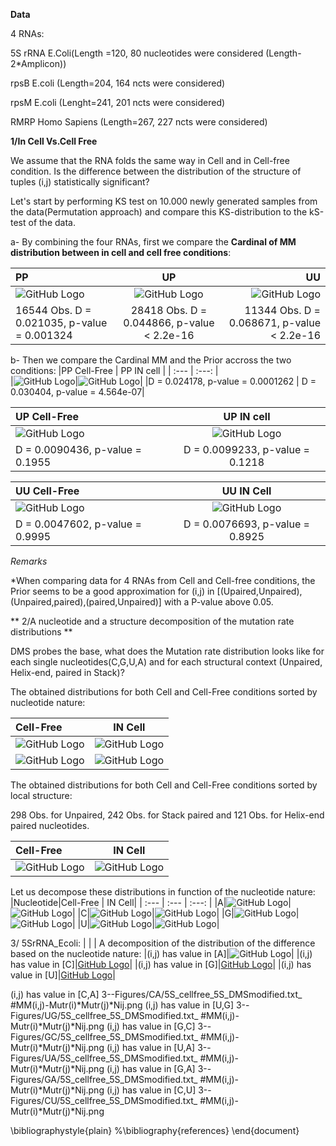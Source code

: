 
**Data**

4 RNAs:

5S rRNA E.Coli(Length =120, 80 nucleotides were considered (Length-2*Amplicon))

rpsB E.coli (Length=204, 164 ncts were considered)

rpsM E.coli (Lenght=241, 201 ncts were considered)

RMRP Homo Sapiens (Length=267, 227 ncts were considered)

**1/In Cell Vs.Cell Free**

We assume that the RNA folds the same way in Cell and in Cell-free condition. Is the difference between the distribution of the structure of tuples (i,j) statistically significant?



Let's start by performing KS test on 10.000 newly generated samples from the data(Permutation approach) and compare this KS-distribution to the kS-test of the data.


a- By combining the four RNAs, first we compare the **Cardinal of MM distribution between in cell and cell free conditions**:

| PP | UP | UU |
| :---         |     :---:      |          ---: |
| ![GitHub Logo](https://github.com/afafbioinfo/BackupGatech/blob/master/April2nd2020/1-Figures/PP_Cell_CellFree_4RNAs.png)|![GitHub Logo](https://github.com/afafbioinfo/BackupGatech/blob/master/April2nd2020/1-Figures/UP_Cell_CellFree_4RNAs.png)|![GitHub Logo](https://github.com/afafbioinfo/BackupGatech/blob/master/April2nd2020/1-Figures/UU_Cell_CellFree_4RNAs.png)   |
| 16544 Obs. D = 0.021035, p-value = 0.001324    | 28418 Obs. D = 0.044866, p-value < 2.2e-16       | 11344 Obs. D = 0.068671, p-value < 2.2e-16   |

b- Then we compare the Cardinal MM and the Prior accross the two conditions:
|PP Cell-Free | PP IN cell |
| :---         |     :---:      |    
|![GitHub Logo](https://github.com/afafbioinfo/BackupGatech/blob/master/April2nd2020/1-Figures/CardinalvsPriorPP_CellFree_4RNAs.png)|![GitHub Logo](https://github.com/afafbioinfo/BackupGatech/blob/master/April2nd2020/1-Figures/CardinalvsPriorPP_Cell_4RNAs.png)|
|D = 0.024178, p-value = 0.0001262 | D = 0.030404, p-value = 4.564e-07|


|UP Cell-Free  | UP IN cell|
| :---         |     :---:      |    
|![GitHub Logo](https://github.com/afafbioinfo/BackupGatech/blob/master/April2nd2020/1-Figures/CardinalvsPriorUP_CellFree_4RNAs.png)|![GitHub Logo](https://github.com/afafbioinfo/BackupGatech/blob/master/April2nd2020/1-Figures/CardinalvsPriorUP_Cell_4RNAs.png)|
|D = 0.0090436, p-value = 0.1955 | D = 0.0099233, p-value = 0.1218|



|UU Cell-Free | UU IN Cell|
| :---         |     :---:      |    
|![GitHub Logo](https://github.com/afafbioinfo/BackupGatech/blob/master/April2nd2020/1-Figures/CardinalvsPriorUU_CellFree_4RNAs.png)|![GitHub Logo](https://github.com/afafbioinfo/BackupGatech/blob/master/April2nd2020/1-Figures/CardinalvsPriorUU_Cell_4RNAs.png)|
|D = 0.0047602, p-value = 0.9995 | D = 0.0076693, p-value = 0.8925|

*Remarks*

*When comparing data for 4 RNAs from Cell and Cell-free conditions, the Prior seems to be a good approximation for (i,j) in [(Upaired,Unpaired),(Unpaired,paired),(paired,Unpaired)] with a P-value above 0.05.

** 2/A nucleotide and a structure decomposition of the mutation rate distributions **

DMS probes the base, what does the Mutation rate distribution looks like for each single nucleotides(C,G,U,A) and for each structural context (Unpaired, Helix-end, paired in Stack)?

The obtained distributions for both Cell and Cell-Free conditions sorted by nucleotide nature:

|Cell-Free | IN Cell|
| :---         |     :---:      |    
|![GitHub Logo](https://github.com/afafbioinfo/BackupGatech/blob/master/April2nd2020/2--Figures/MutationrateC-A-CellFree.png)|![GitHub Logo](https://github.com/afafbioinfo/BackupGatech/blob/master/April2nd2020/2--Figures/MutationrateC-A-INCell.png)|
|![GitHub Logo](https://github.com/afafbioinfo/BackupGatech/blob/master/April2nd2020/2--Figures/MutationrateG-U-CellFree.png)|![GitHub Logo](https://github.com/afafbioinfo/BackupGatech/blob/master/April2nd2020/2--Figures/MutationrateG-U-INCell.png)|


The obtained distributions for both Cell and Cell-Free conditions sorted by local structure:
    
298 Obs. for Unpaired, 242 Obs. for Stack paired and 121 Obs. for Helix-end paired nucleotides.

|Cell-Free | IN Cell|
| :---         |     :---:      |
|![GitHub Logo](https://github.com/afafbioinfo/BackupGatech/blob/master/April2nd2020/2--Figures/Unpaired_HE_Stack_CELLFree.png)|![GitHub Logo](https://github.com/afafbioinfo/BackupGatech/blob/master/April2nd2020/2--Figures/Unpaired_HE_Stack_INCELL.png)|


Let us decompose these distributions in function of the nucleotide nature:
|Nucleotide|Cell-Free | IN Cell|
| :---    | :---         |     :---:      |
|A|![GitHub Logo](https://github.com/afafbioinfo/BackupGatech/blob/master/April2nd2020/2--Figures/A-Unpaired_HE_Stack_CELLFree.png)|![GitHub Logo](https://github.com/afafbioinfo/BackupGatech/blob/master/April2nd2020/2--Figures/A-Unpaired_HE_Stack_INCELL.png)|
|C|![GitHub Logo](https://github.com/afafbioinfo/BackupGatech/blob/master/April2nd2020/2--Figures/C-Unpaired_HE_Stack_CELLFree.png)|![GitHub Logo](https://github.com/afafbioinfo/BackupGatech/blob/master/April2nd2020/2--Figures/C-Unpaired_HE_Stack_INCELL.png)|
|G|![GitHub Logo](https://github.com/afafbioinfo/BackupGatech/blob/master/April2nd2020/2--Figures/G-Unpaired_HE_Stack_CELLFree.png)|![GitHub Logo](https://github.com/afafbioinfo/BackupGatech/blob/master/April2nd2020/2--Figures/G-Unpaired_HE_Stack_INCELL.png)|
|U|![GitHub Logo](https://github.com/afafbioinfo/BackupGatech/blob/master/April2nd2020/2--Figures/U-Unpaired_HE_Stack_CELLFree.png)|![GitHub Logo](https://github.com/afafbioinfo/BackupGatech/blob/master/April2nd2020/2--Figures/U-Unpaired_HE_Stack_INCELL.png)|

3/ 5SrRNA_Ecoli:
| | |
A decomposition of the distribution of the difference based on the nucleotide nature:
|(i,j) has value in [A]|![GitHub Logo](https://github.com/afafbioinfo/BackupGatech/blob/master/April2nd2020/3--Figures/AA/5S_cellfree_5S_DMSmodified.txt_%20%23MM(i%2Cj)-Mutr(i)*Mutr(j)*Nij.png)|
|(i,j) has value in [C]|[GitHub Logo](https://github.com/afafbioinfo/BackupGatech/blob/master/April2nd2020/3--Figures/CC/5S_cellfree_5S_DMSmodified.txt_%20%23MM(i%2Cj)-Mutr(i)*Mutr(j)*Nij.png)|
|(i,j) has value in [G]|[GitHub Logo](https://github.com/afafbioinfo/BackupGatech/blob/master/April2nd2020/3--Figures/GG/5S_cellfree_5S_DMSmodified.txt_%20%23MM(i%2Cj)-Mutr(i)*Mutr(j)*Nij.png)|
|(i,j) has value in [U]|[GitHub Logo](https://github.com/afafbioinfo/BackupGatech/blob/master/April2nd2020/3--Figures/UU/5S_cellfree_5S_DMSmodified.txt_%20%23MM(i%2Cj)-Mutr(i)*Mutr(j)*Nij.png)|




(i,j) has value in [C,A]
3--Figures/CA/5S_cellfree_5S_DMSmodified.txt_ #MM(i,j)-Mutr(i)*Mutr(j)*Nij.png
(i,j) has value in [U,G]
3--Figures/UG/5S_cellfree_5S_DMSmodified.txt_ #MM(i,j)-Mutr(i)*Mutr(j)*Nij.png
(i,j) has value in [G,C]
3--Figures/GC/5S_cellfree_5S_DMSmodified.txt_ #MM(i,j)-Mutr(i)*Mutr(j)*Nij.png
(i,j) has value in [U,A]
3--Figures/UA/5S_cellfree_5S_DMSmodified.txt_ #MM(i,j)-Mutr(i)*Mutr(j)*Nij.png
(i,j) has value in [G,A]
3--Figures/GA/5S_cellfree_5S_DMSmodified.txt_ #MM(i,j)-Mutr(i)*Mutr(j)*Nij.png
(i,j) has value in [C,U]
3--Figures/CU/5S_cellfree_5S_DMSmodified.txt_ #MM(i,j)-Mutr(i)*Mutr(j)*Nij.png




\bibliographystyle{plain}
%\bibliography{references}
\end{document}

